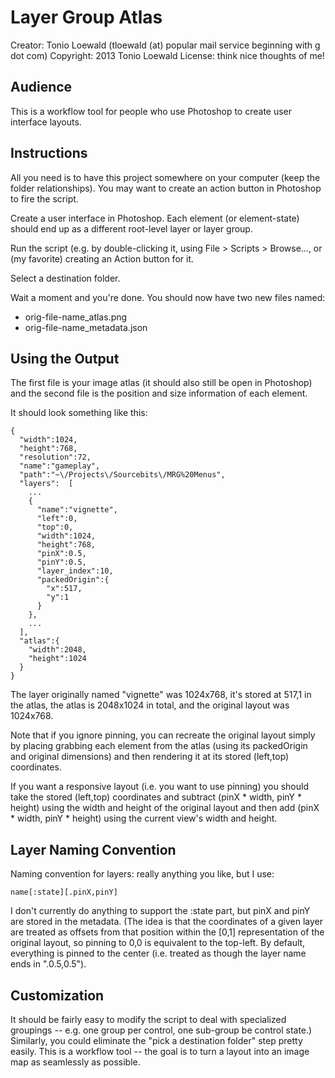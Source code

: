 Layer Group Atlas
=================

Creator: Tonio Loewald (tloewald (at) popular mail service beginning with g dot com)
Copyright: 2013 Tonio Loewald
License: think nice thoughts of me!

Audience
--------

This is a workflow tool for people who use Photoshop to create user interface layouts.

Instructions
------------

All you need is to have this project somewhere on your computer (keep the folder
relationships). You may want to create an action button in Photoshop to fire the script.

Create a user interface in Photoshop. Each element (or element-state) should end up as 
a different root-level layer or layer group.

Run the script (e.g. by double-clicking it, using File > Scripts > Browse..., or (my
favorite) creating an Action button for it.

Select a destination folder.

Wait a moment and you're done. You should now have two new files named:

 * orig-file-name_atlas.png
 * orig-file-name_metadata.json
 
Using the Output
----------------

The first file is your image atlas (it should also still be open in Photoshop) and
the second file is the position and size information of each element.

It should look something like this:

    {
      "width":1024,
      "height":768,
      "resolution":72,
      "name":"gameplay",
      "path":"~\/Projects\/Sourcebits\/MRG%20Menus",
      "layers":  [
        ...
        {
          "name":"vignette",
          "left":0,
          "top":0,
          "width":1024,
          "height":768,
          "pinX":0.5,
          "pinY":0.5,
          "layer_index":10,
          "packedOrigin":{
            "x":517,
            "y":1
          }
        },
        ...
      ],
      "atlas":{
        "width":2048,
        "height":1024
      }
    }

The layer originally named "vignette" was 1024x768, it's stored at 517,1 in the atlas,
the atlas is 2048x1024 in total, and the original layout was 1024x768.

Note that if you ignore pinning, you can recreate the original layout simply by placing
grabbing each element from the atlas (using its packedOrigin and original dimensions)
and then rendering it at its stored (left,top) coordinates.

If you want a responsive layout (i.e. you want to use pinning) you should take the 
stored (left,top) coordinates and subtract (pinX * width, pinY * height) using the
width and height of the original layout and then add (pinX * width, pinY * height)
using the current view's width and height.

Layer Naming Convention
-----------------------

Naming convention for layers: really anything you like, but I use:

    name[:state][.pinX,pinY]

I don't currently do anything to support the :state part, but pinX and pinY are
stored in the metadata. (The idea is that the coordinates of a given layer are treated
as offsets from that position within the [0,1] representation of the original layout,
so pinning to 0,0 is equivalent to the top-left. By default, everything is pinned to 
the center (i.e. treated as though the layer name ends in ".0.5,0.5").

Customization
-------------

It should be fairly easy to modify the script to deal with specialized groupings -- e.g. 
one group per control, one sub-group be control state.) Similarly, you could eliminate
the "pick a destination folder" step pretty easily. This is a workflow tool -- the 
goal is to turn a layout into an image map as seamlessly as possible.

